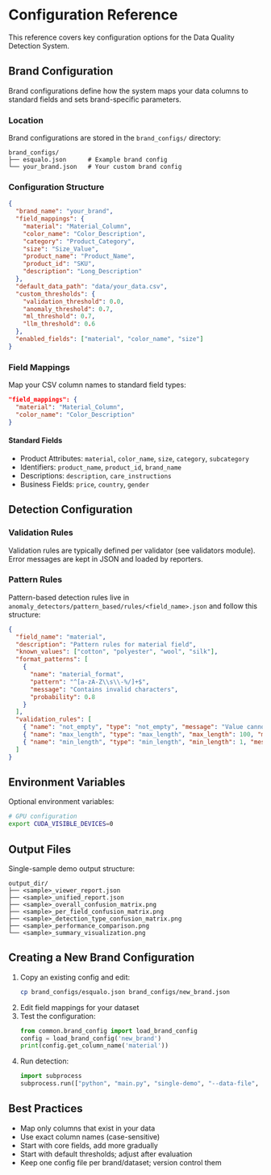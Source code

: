 # Configuration Reference

This reference covers key configuration options for the Data Quality Detection System.

## Brand Configuration

Brand configurations define how the system maps your data columns to standard fields and sets brand-specific parameters.

### Location

Brand configurations are stored in the `brand_configs/` directory:

```
brand_configs/
├── esqualo.json      # Example brand config
└── your_brand.json   # Your custom brand config
```

### Configuration Structure

```json
{
  "brand_name": "your_brand",
  "field_mappings": {
    "material": "Material_Column",
    "color_name": "Color_Description",
    "category": "Product_Category",
    "size": "Size_Value",
    "product_name": "Product_Name",
    "product_id": "SKU",
    "description": "Long_Description"
  },
  "default_data_path": "data/your_data.csv",
  "custom_thresholds": {
    "validation_threshold": 0.0,
    "anomaly_threshold": 0.7,
    "ml_threshold": 0.7,
    "llm_threshold": 0.6
  },
  "enabled_fields": ["material", "color_name", "size"]
}
```

### Field Mappings

Map your CSV column names to standard field types:

```json
"field_mappings": {
  "material": "Material_Column",
  "color_name": "Color_Description"
}
```

#### Standard Fields

- Product Attributes: `material`, `color_name`, `size`, `category`, `subcategory`
- Identifiers: `product_name`, `product_id`, `brand_name`
- Descriptions: `description`, `care_instructions`
- Business Fields: `price`, `country`, `gender`

## Detection Configuration

### Validation Rules

Validation rules are typically defined per validator (see validators module). Error messages are kept in JSON and loaded by reporters.

### Pattern Rules

Pattern-based detection rules live in `anomaly_detectors/pattern_based/rules/<field_name>.json` and follow this structure:

```json
{
  "field_name": "material",
  "description": "Pattern rules for material field",
  "known_values": ["cotton", "polyester", "wool", "silk"],
  "format_patterns": [
    {
      "name": "material_format",
      "pattern": "^[a-zA-Z\\s\\-%/]+$",
      "message": "Contains invalid characters",
      "probability": 0.8
    }
  ],
  "validation_rules": [
    { "name": "not_empty", "type": "not_empty", "message": "Value cannot be empty" },
    { "name": "max_length", "type": "max_length", "max_length": 100, "message": "Value is too long" },
    { "name": "min_length", "type": "min_length", "min_length": 1, "message": "Value is too short" }
  ]
}
```

## Environment Variables

Optional environment variables:

```bash
# GPU configuration
export CUDA_VISIBLE_DEVICES=0
```

## Output Files

Single-sample demo output structure:

```
output_dir/
├── <sample>_viewer_report.json
├── <sample>_unified_report.json
├── <sample>_overall_confusion_matrix.png
├── <sample>_per_field_confusion_matrix.png
├── <sample>_detection_type_confusion_matrix.png
├── <sample>_performance_comparison.png
└── <sample>_summary_visualization.png
```

## Creating a New Brand Configuration

1. Copy an existing config and edit:
   ```bash
   cp brand_configs/esqualo.json brand_configs/new_brand.json
   ```
2. Edit field mappings for your dataset
3. Test the configuration:
   ```python
   from common.brand_config import load_brand_config
   config = load_brand_config('new_brand')
   print(config.get_column_name('material'))
   ```
4. Run detection:
   ```python
   import subprocess
   subprocess.run(["python", "main.py", "single-demo", "--data-file", "your_data.csv"]) 
   ```

## Best Practices

- Map only columns that exist in your data
- Use exact column names (case-sensitive)
- Start with core fields, add more gradually
- Start with default thresholds; adjust after evaluation
- Keep one config file per brand/dataset; version control them